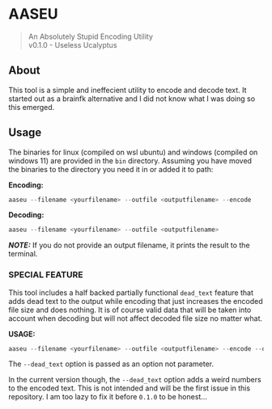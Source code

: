 # AASEU

> An Absolutely Stupid Encoding Utility\
> v0.1.0 - Useless Ucalyptus

## About

This tool is a simple and ineffecient utility to encode and decode text.
It started out as a brainfk alternative and I did not know what I was doing so this emerged.

## Usage

The binaries for linux (compiled on wsl ubuntu) and windows (compiled on windows 11) are provided in the `bin` directory.
Assuming you have moved the binaries to the directory you need it in or added it to path:

**Encoding:**

```powershell
aaseu --filename <yourfilename> --outfile <outputfilename> --encode
```

**Decoding:**

```powershell
aaseu --filename <yourfilename> --outfile <outputfilename>
```

***NOTE:*** If you do not provide an output filename, it prints the result to the terminal.

### SPECIAL FEATURE

This tool includes a half backed partially functional `dead_text` feature that adds dead text to the output while encoding that just increases the encoded file size and does nothing. It is of course valid data that will be taken into account when decoding but will not affect decoded file size no matter what.

**USAGE:**

```powershell
aaseu --filename <yourfilename> --outfile <outputfilename> --encode --dead_text
```

The `--dead_text` option is passed as an option not parameter.

In the current version though, the `--dead_text` option adds a weird numbers to the encoded text. This is not intended and will be the first issue in this repository. I am too lazy to fix it before `0.1.0` to be honest...
